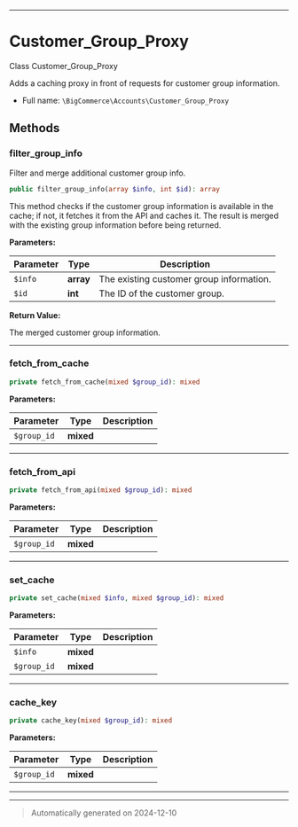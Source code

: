 ***

# Customer_Group_Proxy

Class Customer_Group_Proxy

Adds a caching proxy in front of requests for customer group information.

* Full name: `\BigCommerce\Accounts\Customer_Group_Proxy`




## Methods


### filter_group_info

Filter and merge additional customer group info.

```php
public filter_group_info(array $info, int $id): array
```

This method checks if the customer group information is available in the cache;
if not, it fetches it from the API and caches it. The result is merged with the existing
group information before being returned.






**Parameters:**

| Parameter | Type | Description |
|-----------|------|-------------|
| `$info` | **array** | The existing customer group information. |
| `$id` | **int** | The ID of the customer group. |


**Return Value:**

The merged customer group information.




***

### fetch_from_cache



```php
private fetch_from_cache(mixed $group_id): mixed
```








**Parameters:**

| Parameter | Type | Description |
|-----------|------|-------------|
| `$group_id` | **mixed** |  |





***

### fetch_from_api



```php
private fetch_from_api(mixed $group_id): mixed
```








**Parameters:**

| Parameter | Type | Description |
|-----------|------|-------------|
| `$group_id` | **mixed** |  |





***

### set_cache



```php
private set_cache(mixed $info, mixed $group_id): mixed
```








**Parameters:**

| Parameter | Type | Description |
|-----------|------|-------------|
| `$info` | **mixed** |  |
| `$group_id` | **mixed** |  |





***

### cache_key



```php
private cache_key(mixed $group_id): mixed
```








**Parameters:**

| Parameter | Type | Description |
|-----------|------|-------------|
| `$group_id` | **mixed** |  |





***


***
> Automatically generated on 2024-12-10
